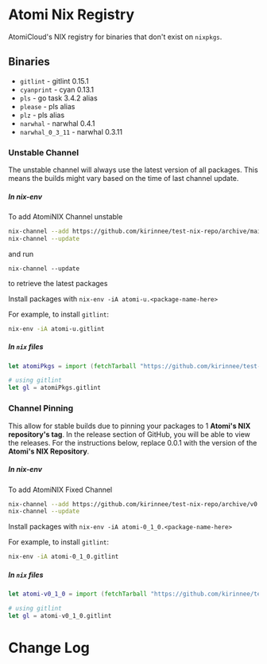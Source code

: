 # Atomi Nix Registry

AtomiCloud's NIX registry for binaries that don't exist on `nixpkgs`.

## Binaries

-  `gitlint` - gitlint 0.15.1
-  `cyanprint` - cyan 0.13.1
- `pls` - go task 3.4.2 alias
-   `please` - pls alias
-   `plz` - pls alias
- `narwhal` - narwhal 0.4.1
-  `narwhal_0_3_11` - narwhal 0.3.11

### Unstable Channel

The unstable channel will always use the latest version of all packages. This means the builds might vary
based on the time of last channel update.

##### In nix-env

To add AtomiNIX Channel unstable

```bash
nix-channel --add https://github.com/kirinnee/test-nix-repo/archive/main.tar.gz atomi-u
nix-channel --update
```

and run

```
nix-channel --update
```

to retrieve the latest packages

Install packages with `nix-env -iA atomi-u.<package-name-here>`

For example, to install `gitlint`:

```bash
nix-env -iA atomi-u.gitlint
```

##### In `nix` files

```nix
let atomiPkgs = import (fetchTarball "https://github.com/kirinnee/test-nix-repo/archive/main.tar.gz") { }; in

# using gitlint
let gl = atomiPkgs.gitlint
```

### Channel Pinning

This allow for stable builds due to pinning your packages to 1 **Atomi's NIX repository's tag**.
In the release section of GitHub, you will be able to view the releases. For the instructions below,
replace 0.0.1 with the version of the **Atomi's NIX Repository**.

##### In nix-env

To add AtomiNIX Fixed Channel

```bash
nix-channel --add https://github.com/kirinnee/test-nix-repo/archive/v0.1.0.tar.gz atomi-0_1_0
nix-channel --update
```

Install packages with `nix-env -iA atomi-0_1_0.<package-name-here>`

For example, to install `gitlint`:

```bash
nix-env -iA atomi-0_1_0.gitlint
```

##### In `nix` files

```nix
let atomi-v0_1_0 = import (fetchTarball "https://github.com/kirinnee/test-nix-repo/archive/v0.1.0.tar.gz") { }; in

# using gitlint
let gl = atomi-v0_1_0.gitlint
```

# Change Log
